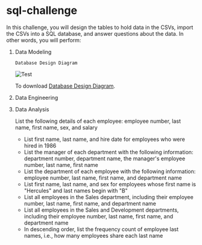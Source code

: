 # sql-challenge

In this challenge, you will design the tables to hold data in the CSVs, import the CSVs into a SQL database, and answer questions about the data. In other words, you will perform:

1. Data Modeling 

   ```Database Design Diagram```
   
   ![Test](https://github.com/crebello711/sql-challenge/blob/main/EmployeeSQL/QuickDBD-export.png)
    
   To download [Database Design Diagram](EmployeeSQL/QuickDBD-export.png).
2. Data Engineering

3. Data Analysis

   List the following details of each employee: employee number, last name, first name, sex, and salary
   * List first name, last name, and hire date for employees who were hired in 1986
   * List the manager of each department with the following information: department number, department name, the manager's employee number, last name, first name
   * List the department of each employee with the following information: employee number, last name, first name, and department name
   * List first name, last name, and sex for employees whose first name is "Hercules" and last names begin with "B"
   * List all employees in the Sales department, including their employee number, last name, first name, and department name
   * List all employees in the Sales and Development departments, including their employee number, last name, first name, and department name
   * In descending order, list the frequency count of employee last names, i.e., how many employees share each last name

